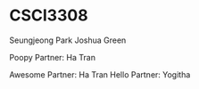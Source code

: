 # CSCI3308
Seungjeong Park
Joshua Green

Poopy Partner: Ha Tran





Awesome Partner: Ha Tran
Hello Partner: Yogitha























